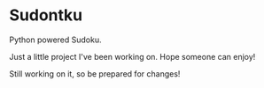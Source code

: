 # Sudontku
Python powered Sudoku.

Just a little project I've been working on. Hope someone can enjoy!

Still working on it, so be prepared for changes!
